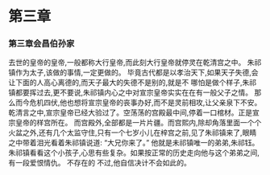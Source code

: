 # 第三章

### 第三章会昌伯孙家

去世的皇帝的皇帝,一般都称大行皇帝,而此刻大行皇帝就停灵在乾清宫之中。
朱祁镇作为太子,该做的事情,一定更做的。
毕竟古代都是以孝治天下,如果天子失德,会让下面的人高心离德的,而天子最大的失德不是别的,就是不
哪怕是做个样子,朱祁镇都要挥过去,更不要说,朱祁镇内心之中对宣宗皇帝实实在在有一般父子之情。
那么而今危机四伏,他也想将宣宗皇帝的丧事办好,而不是灵前相攻,让父亲泉下不安。
乾清言之中,宣宗皇帝已经大验过了。空荡荡的宫殿最中间,停着一口棺材。正是宣宗皇帝的样宫所在。
而宫殿外,全部都是一片片疆。而宫熙内,除却角落里面一个个火盆之外,还有几个太监守住,只有一个七岁小儿在梓宫之前,见了朱祁镇来了,眼睛之中带着泪光看着朱祁镇说道: “大兄你来了。”
他就是未祁镇唯一的弟弟,朱祁钰。
朱祁镇看看这个小孩子,心思有些复杂。如果按正常的历史走向他与这个弟弟之间,有一段爱恨情仇。
不存在的
不过,他自信决计不会如此的。